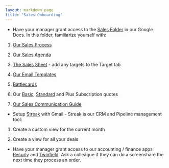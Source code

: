 ```yaml
---
layout: markdown_page
title: "Sales Onboarding"
---
```


* Have your manager grant access to the [Sales Folder](https://drive.google.com/drive/u/0/#shared-with-me) in our Google Docs. In this folder, familiarize yourself with:

1. [Our Sales Process](https://docs.google.com/document/d/1F0vXw58ctLfk9LKrh35kOSjYvdah4skGGUt46l1-4GM/edit)

1. [Our Sales Agenda](https://docs.google.com/document/d/1l1ecVjKAJY67Zk28CYFiepHAFzvMNu9yDUYVSQmlTmU/edit)

1. [The Sales Sheet](https://docs.google.com/spreadsheets/d/1755SblMccalWXSahspOrfzBwjGp4F8TkwlB8dOXCGlU/edit#gid=11) - add any targets to the Target tab

1. [Our Email Templates](https://docs.google.com/document/d/12X6Cvjwe_jvFi41gvXMLlq91lDgh5oSrRFdQEuEwhl8/edit#heading=h.ulpke0bgadag)

1. [Battlecards](https://docs.google.com/document/d/1zRIvk4CaF3FtfLfSK2iNWsG-znlh64GNeeMwrTmia_g/edit)

1. Our [Basic](https://docs.google.com/a/gitlab.com/document/d/19sjaBytIQeyIiyjXvFpM6QXTDdZNUTO_tQLowlIT_c4/edit), [Standard](https://docs.google.com/document/d/10Ur4nkiyr-qSdgDEVhFkLsoz5RPven8T-1eFmWY26bQ/edit) and Plus Subscription quotes

1. [Our Sales Communication Guide](https://docs.google.com/document/d/1IMDzTj3hZrnsA417z9Ye7WBa8yLkWxGzaLZNJ3O_nVA/edit#heading=h.3nffcmsbeqo7)

* Setup [Streak](https://www.streak.com) with Gmail - Streak is our CRM and Pipeline management tool:

1. Create a custom view for the current month

1. Create a view for all your deals

* Have your manager grant access to our accounting / finance apps [Recurly](https://app.recurly.com/login) and [Twinfield](https://login.twinfield.com/authentication/identity/login?ReturnUrl=%2fauthentication%2fissue%2fwsfed%3fwa%3dwsignin1.0%26wtrealm%3dhttps%253a%252f%252flogin.twinfield.com%26wctx%3drm%253d0%2526id%253dpassive%2526ru%253d%25252f%26wct%3d2015-04-17T21%253a56%253a53Z&wa=wsignin1.0&wtrealm=https%3a%2f%2flogin.twinfield.com&wctx=rm%3d0%26id%3dpassive%26ru%3d%252f&wct=2015-04-17T21%3a56%3a53Z). Ask a colleague if they can do a screenshare the next time they process an order.
